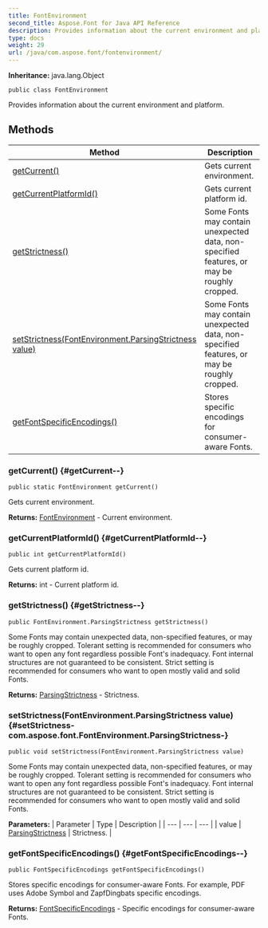 ```yaml
---
title: FontEnvironment
second_title: Aspose.Font for Java API Reference
description: Provides information about the current environment and platform.
type: docs
weight: 29
url: /java/com.aspose.font/fontenvironment/
---
```

**Inheritance:**
java.lang.Object
```
public class FontEnvironment
```

Provides information about the current environment and platform.
## Methods

| Method | Description |
| --- | --- |
| [getCurrent()](#getCurrent--) | Gets current environment. |
| [getCurrentPlatformId()](#getCurrentPlatformId--) | Gets current platform id. |
| [getStrictness()](#getStrictness--) | Some Fonts may contain unexpected data, non-specified features, or may be roughly cropped. |
| [setStrictness(FontEnvironment.ParsingStrictness value)](#setStrictness-com.aspose.font.FontEnvironment.ParsingStrictness-) | Some Fonts may contain unexpected data, non-specified features, or may be roughly cropped. |
| [getFontSpecificEncodings()](#getFontSpecificEncodings--) | Stores specific encodings for consumer-aware Fonts. |
### getCurrent() {#getCurrent--}
```
public static FontEnvironment getCurrent()
```


Gets current environment.

**Returns:**
[FontEnvironment](../../com.aspose.font/fontenvironment) - Current environment.
### getCurrentPlatformId() {#getCurrentPlatformId--}
```
public int getCurrentPlatformId()
```


Gets current platform id.

**Returns:**
int - Current platform id.
### getStrictness() {#getStrictness--}
```
public FontEnvironment.ParsingStrictness getStrictness()
```


Some Fonts may contain unexpected data, non-specified features, or may be roughly cropped. Tolerant setting is recommended for consumers who want to open any font regardless possible Font's inadequacy. Font internal structures are not guaranteed to be consistent. Strict setting is recommended for consumers who want to open mostly valid and solid Fonts.

**Returns:**
[ParsingStrictness](../../com.aspose.font/parsingstrictness) - Strictness.
### setStrictness(FontEnvironment.ParsingStrictness value) {#setStrictness-com.aspose.font.FontEnvironment.ParsingStrictness-}
```
public void setStrictness(FontEnvironment.ParsingStrictness value)
```


Some Fonts may contain unexpected data, non-specified features, or may be roughly cropped. Tolerant setting is recommended for consumers who want to open any font regardless possible Font's inadequacy. Font internal structures are not guaranteed to be consistent. Strict setting is recommended for consumers who want to open mostly valid and solid Fonts.

**Parameters:**
| Parameter | Type | Description |
| --- | --- | --- |
| value | [ParsingStrictness](../../com.aspose.font/parsingstrictness) | Strictness. |

### getFontSpecificEncodings() {#getFontSpecificEncodings--}
```
public FontSpecificEncodings getFontSpecificEncodings()
```


Stores specific encodings for consumer-aware Fonts. For example, PDF uses Adobe Symbol and ZapfDingbats specific encodings.

**Returns:**
[FontSpecificEncodings](../../com.aspose.font/fontspecificencodings) - Specific encodings for consumer-aware Fonts.
